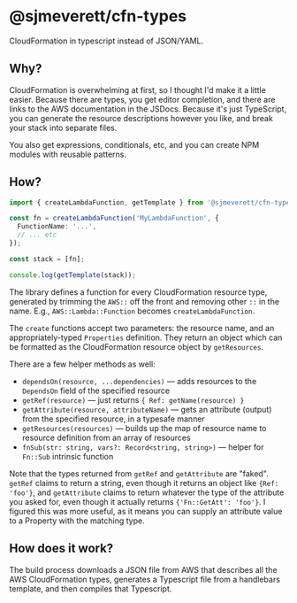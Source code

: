 # @sjmeverett/cfn-types

CloudFormation in typescript instead of JSON/YAML.

## Why?

CloudFormation is overwhelming at first, so I thought I'd make it a little easier. Because there are types, you get editor completion, and there are links to the AWS documentation in the JSDocs. Because it's just TypeScript, you can generate the resource descriptions however you like, and break your stack into separate files.

You also get expressions, conditionals, etc, and you can create NPM modules with reusable patterns.

## How?

```typescript
import { createLambdaFunction, getTemplate } from '@sjmeverett/cfn-types';

const fn = createLambdaFunction('MyLambdaFunction', {
  FunctionName: '...',
  // ... etc
});

const stack = [fn];

console.log(getTemplate(stack));
```

The library defines a function for every CloudFormation resource type, generated by trimming the `AWS::` off the front and removing other `::` in the name. E.g., `AWS::Lambda::Function` becomes `createLambdaFunction`.

The `create` functions accept two parameters: the resource name, and an appropriately-typed `Properties` definition. They return an object which can be formatted as the CloudFormation resource object by `getResources`.

There are a few helper methods as well:

- `dependsOn(resource, ...dependencies)` — adds resources to the `DependsOn` field of the specified resource
- `getRef(resource)` — just returns `{ Ref: getName(resource) }`
- `getAttribute(resource, attributeName)` — gets an attribute (output) from the specified resource, in a typesafe manner
- `getResources(resources)` — builds up the map of resource name to resource definition from an array of resources
- `fnSub(str: string, vars?: Record<string, string>)` — helper for `Fn::Sub` intrinsic function

Note that the types returned from `getRef` and `getAttribute` are "faked". `getRef` claims to return a string, even though it returns an object like `{Ref: 'foo'}`, and `getAttribute` claims to return whatever the type of the attribute you asked for, even though it actually returns `{'Fn::GetAtt': 'foo'}`. I figured this was more useful, as it means you can supply an attribute value to a Property with the matching type.

## How does it work?

The build process downloads a JSON file from AWS that describes all the AWS CloudFormation types, generates a Typescript file from a handlebars template, and then compiles that Typescript.
